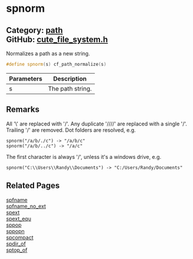 [//]: # (This file is automatically generated by Cute Framework's docs parser.)
[//]: # (Do not edit this file by hand!)
[//]: # (See: https://github.com/RandyGaul/cute_framework/blob/master/samples/docs_parser.cpp)
[](../header.md ':include')

# spnorm

Category: [path](/api_reference?id=path)  
GitHub: [cute_file_system.h](https://github.com/RandyGaul/cute_framework/blob/master/include/cute_file_system.h)  
---

Normalizes a path as a new string.

```cpp
#define spnorm(s) cf_path_normalize(s)
```

Parameters | Description
--- | ---
s | The path string.

## Remarks

All '\\' are replaced with '/'. Any duplicate '////' are replaced with a single '/'. Trailing '/' are removed. Dot folders are resolved, e.g.
```
spnorm("/a/b/./c") -> "/a/b/c"
spnorm("/a/b/../c") -> "/a/c"
```
The first character is always '/', unless it's a windows drive, e.g.
```
spnorm("C:\\Users\\Randy\\Documents") -> "C:/Users/Randy/Documents"
```

## Related Pages

[spfname](/path/spfname.md)  
[spfname_no_ext](/path/spfname_no_ext.md)  
[spext](/path/spext.md)  
[spext_equ](/path/spext_equ.md)  
[sppop](/path/sppop.md)  
[sppopn](/path/sppopn.md)  
[spcompact](/path/spcompact.md)  
[spdir_of](/path/spdir_of.md)  
[sptop_of](/path/sptop_of.md)  

